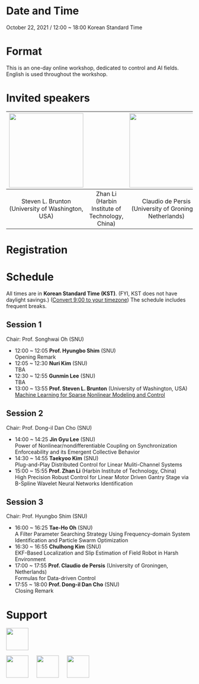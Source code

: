 # Date and Time

October 22, 2021 / 12:00 ~ 18:00 Korean Standard Time

# Format

This is an one-day online workshop, dedicated to control and AI fields. 
English is used throughout the workshop.

# Invited speakers


| <img src="{{site.baseurl}}/image/Steve4smallCroppedJPG.jpg" height="200"> | | <img src="{{site.baseurl}}/image/claudio_low.jpg" height="200"> | 
| :-: | :-: | :-: |
| Steven L. Brunton <br /> (University of Washington, USA) | Zhan Li <br /> (Harbin Institute of Technology, China) | Claudio de Persis <br /> (University of Groningen, Netherlands) |



# Registration


# Schedule

All times are in **Korean Standard Time (KST)**. (FYI, KST does not have daylight savings.) ([Convert 9:00 to
your timezone](https://arewemeetingyet.com/Stockholm/2021-05-10/09:00))
The schedule includes frequent breaks.

## Session 1
Chair: Prof. Songhwai Oh (SNU)

- 12:00 ~ 12:05 **Prof. Hyungbo Shim** (SNU)  
 Opening Remark  
- 12:05 ~ 12:30 **Nuri Kim** (SNU)  
 TBA
- 12:30 ~ 12:55 **Gunmin Lee** (SNU)  
 TBA
- 13:00 ~ 13:55 **Prof. Steven L. Brunton** (University of Washington, USA)  
 [Machine Learning for Sparse Nonlinear Modeling and Control](@/audience.md)

## Session 2
Chair: Prof. Dong-il Dan Cho (SNU)

- 14:00 ~ 14:25 **Jin Gyu Lee** (SNU)  
 Power of Nonlinear/nondifferentiable Coupling on Synchronization Enforceability and its Emergent Collective Behavior
- 14:30 ~ 14:55 **Taekyoo Kim** (SNU)  
 Plug-and-Play Distributed Control for Linear Muliti-Channel Systems
- 15:00 ~ 15:55 **Prof. Zhan Li** (Harbin Institute of Technology, China)  
 High Precision Robust Control for Linear Motor Driven Gantry Stage via B-Spline Wavelet Neural Networks Identification
 
## Session 3
Chair: Prof. Hyungbo Shim (SNU)

- 16:00 ~ 16:25 **Tae-Ho Oh** (SNU)  
 A Filter Parameter Searching Strategy Using Frequency-domain System Identification and Particle Swarm Optimization
- 16:30 ~ 16:55 **Chulhong Kim** (SNU)  
 EKF-Based Localization and Slip Estimation of Field Robot in Harsh Environment
- 17:00 ~ 17:55 **Prof. Claudio de Persis** (University of Groningen, Netherlands)  
 Formulas for Data-driven Control
- 17:55 ~ 18:00 **Prof. Dong-il Dan Cho** (SNU)  
 Closing Remark


# Support

<img src="{{site.baseurl}}/image/logo-bk21it.png" height="60">

<img src="{{site.baseurl}}/image/NML.jfif" height="60"> &emsp; <img src="{{site.baseurl}}/image/RLLAB.jpg" height="60"> &emsp; <img src="{{site.baseurl}}/image/CDSL.jpg" height="60">


